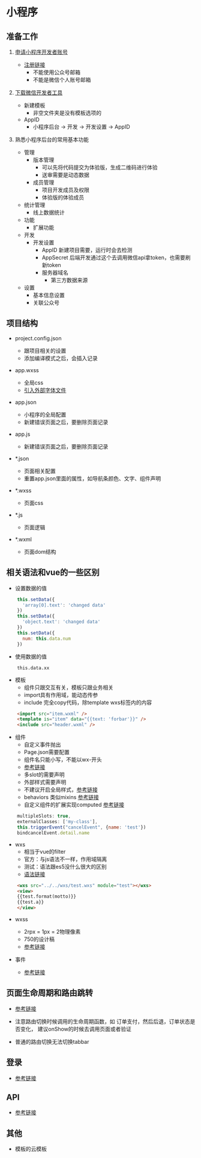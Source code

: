 # 小程序

## 准备工作

1. [申请小程序开发者账号](https://developers.weixin.qq.com/miniprogram/dev/#%E7%94%B3%E8%AF%B7%E5%B8%90%E5%8F%B7)
    * [注册链接](https://mp.weixin.qq.com/wxopen/waregister?action=step1&token=&lang=zh_CN)
        * 不能使用公众号邮箱
        * 不能是微信个人账号邮箱
        
1. [下载微信开发者工具](https://developers.weixin.qq.com/miniprogram/dev/devtools/download.html)
    * 新建模板
        * 非空文件夹是没有模板选项的
    * AppID
        * 小程序后台 -> 开发 -> 开发设置 -> AppID
        
        
1. 熟悉小程序后台的常用基本功能
    * 管理
        * 版本管理
            * 可以先将代码提交为体验版，生成二维码进行体验
            * 送审需要是动态数据
        * 成员管理
            * 项目开发成员及权限
            * 体验版的体验成员
    * 统计管理
        * 线上数据统计
    * 功能
        * 扩展功能
    * 开发
        * 开发设置
            * AppID 新建项目需要，运行时会去检测
            * AppSecret 后端开发通过这个去调用微信api拿token，也需要刷新token
            * 服务器域名
                * 第三方数据来源
    * 设置
        * 基本信息设置
        * 关联公众号

## 项目结构

* project.config.json
    * 跟项目相关的设置
    * 添加编译模式之后，会插入记录
* app.wxss
    * 全局css
    * [引入外部字体文件](https://blog.csdn.net/yy493004893/article/details/78064449)
* app.json
    * 小程序的全局配置
    * 新建错误页面之后，要删除页面记录
* app.js
    * 新建错误页面之后，要删除页面记录

* *.json
    * 页面相关配置
    * 重置app.json里面的属性，如导航条颜色、文字、组件声明
* *.wxss
    * 页面css
* *.js
    * 页面逻辑
* *.wxml
    * 页面dom结构
    
## 相关语法和vue的一些区别

* 设置数据的值
```javascript
    this.setData({
      'array[0].text': 'changed data'
    })
    this.setData({
      'object.text': 'changed data'
    })
    this.setData({
      num: this.data.num
    })
```
* 使用数据的值
```
    this.data.xx
```

* 模板
    * 组件只跟交互有关，模板只跟业务相关
    * import具有作用域，能动态传参
    * include 完全copy代码，除template wxs标签内的内容
```html
    <import src="item.wxml" />
    <template is="item" data="{{text: 'forbar'}}" />
    <include src="header.wxml" />
```

* 组件
    * 自定义事件抛出
    * Page.json需要配置
    * 组件名只能小写，不能以wx-开头
    * [参考链接](https://developers.weixin.qq.com/miniprogram/dev/framework/custom-component/)
    * 多slot的需要声明
    * 外部样式需要声明
    * 不建议开启全局样式，[参考链接](https://developers.weixin.qq.com/miniprogram/dev/framework/custom-component/wxml-wxss.html)
    * behaviors 类似mixins [参考链接](https://developers.weixin.qq.com/miniprogram/dev/framework/custom-component/behaviors.html)
    * 自定义组件的扩展实现computed [参考链接](https://developers.weixin.qq.com/miniprogram/dev/framework/custom-component/extend.html)
        
```javascript
    multipleSlots: true,
    externalClasses: ['my-class'],
    this.triggerEvent("cancelEvent", {name: 'test'})
    bindcancelEvent.detail.name
```

* wxs
    * 相当于vue的filter
    * 官方：与js语法不一样，作用域隔离
    * 测试：语法跟es5没什么很大的区别
    * [语法链接](https://developers.weixin.qq.com/miniprogram/dev/framework/view/wxs/)
```html
    <wxs src="../../wxs/test.wxs" module="test"></wxs>
    <view>
    {{test.format(motto)}}
    {{test.a}}
    </view>
```
* wxss
    * 2rpx = 1px = 2物理像素
    * 750的设计稿
    * [参考链接](https://developers.weixin.qq.com/miniprogram/dev/framework/view/wxss.html)
    

* 事件
    * [参考链接](https://developers.weixin.qq.com/miniprogram/dev/framework/view/wxml/event.html)

## 页面生命周期和路由跳转

* [参考链接](https://developers.weixin.qq.com/miniprogram/dev/framework/app-service/page.html#%E7%94%9F%E5%91%BD%E5%91%A8%E6%9C%9F)

* 注意路由切换时候调用的生命周期函数，如  订单支付，然后后退，订单状态是否变化，  建议onShow的时候去调用页面或者验证

* 普通的路由切换无法切换tabbar


## 登录

* [参考链接](https://developers.weixin.qq.com/miniprogram/dev/framework/open-ability/login.html)

## API

* [参考链接](https://developers.weixin.qq.com/miniprogram/dev/component/)

## 其他

* 模板的云模板
